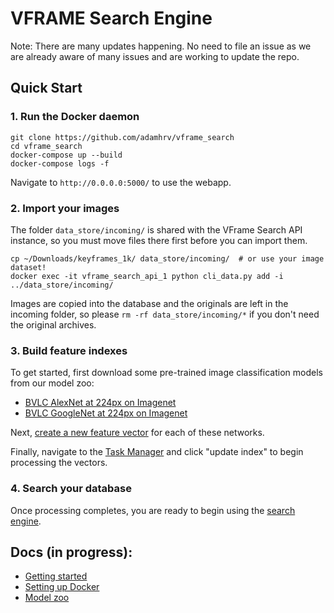 # VFRAME Search Engine

Note: There are many updates happening. No need to file an issue as we are already aware of many issues and are working to update the repo.

## Quick Start

### 1. Run the Docker daemon

```
git clone https://github.com/adamhrv/vframe_search
cd vframe_search
docker-compose up --build
docker-compose logs -f
```

Navigate to `http://0.0.0.0:5000/` to use the webapp.

### 2. Import your images

The folder `data_store/incoming/` is shared with the VFrame Search API instance, so you must move files there first before you can import them.

```
cp ~/Downloads/keyframes_1k/ data_store/incoming/  # or use your image dataset!
docker exec -it vframe_search_api_1 python cli_data.py add -i ../data_store/incoming/
```

Images are copied into the database and the originals are left in the incoming folder, so please `rm -rf data_store/incoming/*` if you don't need the original archives.

### 3. Build feature indexes

To get started, first download some pre-trained image classification models from our model zoo:

* [BVLC AlexNet at 224px on Imagenet](http://0.0.0.0:5000/modelzoo/caffe_bvlc_alexnet_imagenet/show/)
* [BVLC GoogleNet at 224px on Imagenet](http://0.0.0.0:5000/modelzoo/caffe_bvlc_googlenet_imagenet/show/)

Next, [create a new feature vector](http://0.0.0.0:5000/feature/new/) for each of these networks.

Finally, navigate to the [Task Manager](http://0.0.0.0:5000/task/) and click "update index" to begin processing the vectors.

### 4. Search your database

Once processing completes, you are ready to begin using the [search engine](http://0.0.0.0:5000/search/).

## Docs (in progress):

- [Getting started](docs/setup.md)
- [Setting up Docker](docs/docker.md)
- [Model zoo](docs/modelzoo.md)
